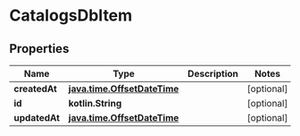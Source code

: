 
# CatalogsDbItem

## Properties
Name | Type | Description | Notes
------------ | ------------- | ------------- | -------------
**createdAt** | [**java.time.OffsetDateTime**](java.time.OffsetDateTime.md) |  |  [optional]
**id** | **kotlin.String** |  |  [optional]
**updatedAt** | [**java.time.OffsetDateTime**](java.time.OffsetDateTime.md) |  |  [optional]



